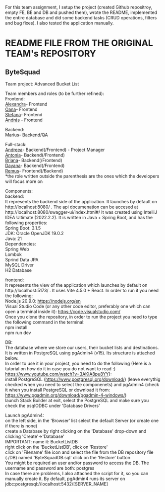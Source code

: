 For this team assignment, I setup the project (created Github repositroy, empty FE, BE and DB and pushed them), wrote the README, implemented the entire database and did some backend tasks (CRUD operations, filters and bug fixes). I also tested the application manually.  

# README FILE FROM THE ORIGINAL TEAM's REPOSITORY
## ByteSquad
Team project: Advanced Bucket List

Team members and roles (to be further refined):  
Frontend:  
[Alexandra](https://github.com/914LupuAlexandra)- Frontend  
[Oana](https://github.com/914LupeanOana)- Frontend  
[Stefana](https://github.com/LolutaStefana)- Frontend  
[András](https://github.com/Matyas2003) - Frontend  

Backend:  
Marius- Backend/QA

Full-stack:  
[Andreea](https://github.com/andreealaslo)- Backend(/Frontend) - Project Manager  
[Antonia](https://github.com/VescanAntonia)- Backend(/Frontend)  
[Briana](https://github.com/927TriponBriana)- Backend(/Frontend)  
[Dayana](https://github.com/DayanaRalucaMardari)- Backend(/Frontend)  
[Remus](https://github.com/Gabarsolon)- Frontend(/Backend)  
*the role written outside the parenthesis are the ones which the developers will focus more on

Components:  
backend:  
It represents the backend side of the application. It launches by default on http://localhost:8080/ .
The api documenation can be accesed at http://localhost:8080/swagger-ui/index.html#/
It was created using IntelliJ IDEA Ultimate (2022.2.2). It is written in Java + Spring Boot, and has the following properties:  
Spring Boot: 3.1.5  
JDK: Oracle OpenJDK 19.0.2  
Java: 21  
Dependencies:  
Spring Web  
Lombok  
Sprind Data JPA  
MySQL Driver  
H2 Database

frontend:  
It represents the view of the application which launches by default on http://localhost:5173/ . It uses Vite 4.5.0 + React. In order to run it you need the following:  
Node.js 20.9.0: https://nodejs.org/en  
Visual Studio Code (or any other code editor, preferably one which can open a terminal inside it): https://code.visualstudio.com/  
Once you clone the repository, in order to run the project you need to type the following command in the terminal:  
npm install  
npm run dev  

DB:  
The database where we store our users, their bucket lists and destinations. It is written in PostgreSQL using pgAdmin4 (v15). Its structure is attached below.  
In order to use it in your project, you need to do the following (Here is a tutorial on how do it in case you do not want to read :) https://www.youtube.com/watch?v=3AKIA8pu8YY):  
install PostgreSQL (https://www.postgresql.org/download/) (leave everythig checked when you need to select the componenets) and pgAdmin4 (check it when you install PostgreSQL or download it from: https://www.pgadmin.org/download/pgadmin-4-windows/)  
launch Stack Builder at exit, select the PostgreSQL and make sure you check the psqlODBC under 'Database Drivers'  

Launch pgAdmin4:  
on the left side, in the 'Browser' list select the default Server (or create one if there is none)  
create a Database by right clicking on the 'Database' drop-down and clicking 'Create'->'Database'  
IMPORTANT: name it: BucketListDB  
right click on the 'BucketListDB', click on 'Restore'  
click on 'Filename' file icon and select the file from the DB repository file (./DB) named 'ByteSquadDB.sql'
click on the 'Restore' button  
You might be required an user and/or password to access the DB. The username and password are both: postgres  
In case there are problems, I also attached the script for it, so you can manually create it. By default, pgAdmin4 runs its server on jdbc:postgresql://localhost:5432/[SERVER_NAME]  

